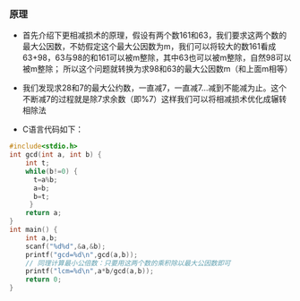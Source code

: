 ### 原理
- 首先介绍下更相减损术的原理，假设有两个数161和63，我们要求这两个数的最大公因数，不妨假定这个最大公因数为m，我们可以将较大的数161看成63+98，63与98的和161可以被m整除，其中63也可以被m整除，自然98可以被m整除；
所以这个问题就转换为求98和63的最大公因数m（和上面m相等）

- 我们发现求28和7的最大公约数，一直减7，一直减7…减到不能减为止。这个不断减7的过程就是除7求余数（即%7）这样我们可以将相减损术优化成辗转相除法

- C语言代码如下：

```C++
#include<stdio.h>
int gcd(int a, int b) {
    int t;
    while(b!=0) {
      t=a%b;
      a=b;
      b=t;
     }
    return a;
}
int main() {
    int a,b;
    scanf("%d%d",&a,&b);
    printf("gcd=%d\n",gcd(a,b));
    // 同理计算最小公倍数：只要用这两个数的乘积除以最大公因数即可
    printf("lcm=%d\n",a*b/gcd(a,b));
    return 0;
}
```
